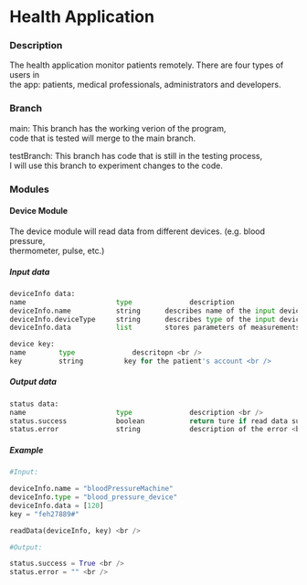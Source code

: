 # Health Application

### Description

The health application monitor patients remotely. There are four types of users in <br />
the app: patients, medical professionals, administrators and developers. <br />



### Branch

main: This branch has the working verion of the program, <br />
code that is tested will merge to the main branch. <br />

testBranch: This branch has code that is still in the testing process, <br />
I will use this branch to experiment changes to the code. <br />

### Modules

#### Device Module

The device module will read data from different devices. (e.g. blood pressure, <br />
thermometer, pulse, etc.) 

##### Input data

```python
deviceInfo data:
name                      type              description
deviceInfo.name           string      describes name of the input device
deviceInfo.deviceType     string      describes type of the input device
deviceInfo.data           list        stores parameters of measurements

device key:
name        type              descritopn <br />
key         string          key for the patient's account <br />
```
##### Output data

```python
status data:
name                      type              description <br />
status.success            boolean           return ture if read data successfully otherwise return false <br />
status.error              string            description of the error <br />
```

##### Example
```python
#Input:

deviceInfo.name = "bloodPressureMachine"
deviceInfo.type = "blood_pressure_device"
deviceInfo.data = [120]
key = "feh27889#"

readData(deviceInfo, key) <br />

#Output:

status.success = True <br />
status.error = "" <br />
```



